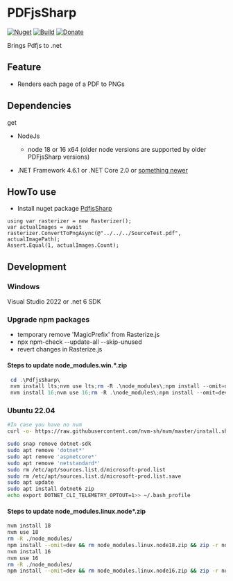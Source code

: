 # PDFjsSharp

[![Nuget](https://img.shields.io/nuget/v/Codeuctivity.PdfjsSharp.svg)](https://www.nuget.org/packages/Codeuctivity.PdfjsSharp/) [![Build](https://github.com/Codeuctivity/PdfjsSharp/actions/workflows/dotnet.yml/badge.svg)](https://github.com/Codeuctivity/PdfjsSharp/actions/workflows/dotnet.yml) [![Donate](https://img.shields.io/static/v1?label=Paypal&message=Donate&color=informational)](https://www.paypal.com/donate?hosted_button_id=7M7UFMMRTS7UE)

Brings Pdfjs to .net

## Feature

- Renders each page of a PDF to PNGs

## Dependencies

get

- NodeJs
  - node 18 or 16 x64 (older node versions are supported by older PDFjsSharp versions)

- .NET Framework 4.6.1 or .NET Core 2.0 or [something newer](https://github.com/dotnet/standard/blob/master/docs/versions/netstandard2.0.md)

## HowTo use

- Install nuget package [PdfjsSharp](https://www.nuget.org/packages/Codeuctivity.PdfjsSharp/)

```Csharp
using var rasterizer = new Rasterizer();
var actualImages = await rasterizer.ConvertToPngAsync(@"../../../SourceTest.pdf", actualImagePath);
Assert.Equal(1, actualImages.Count);
```

## Development

### Windows

Visual Studio 2022 or .net 6 SDK

### Upgrade npm packages

- temporary remove 'MagicPrefix' from Rasterize.js
- npx npm-check --update-all --skip-unused
- revert changes in Rasterize.js

#### Steps to update node_modules.win.\*.zip

```Powershell
 cd .\PdfjsSharp\
 nvm install lts;nvm use lts;rm -R .\node_modules\;npm install --omit=dev;rm .\node_modules.win.node18.zip;Compress-Archive -LiteralPath .\node_modules\ -DestinationPath .\node_modules.win.node18.zip
 nvm install 16;nvm use 16;rm -R .\node_modules\;npm install --omit=dev;rm .\node_modules.win.node16.zip;Compress-Archive -LiteralPath .\node_modules\ -DestinationPath .\node_modules.win.node16.zip
```

### Ubuntu 22.04

```bash
#In case you have no nvm
curl -o- https://raw.githubusercontent.com/nvm-sh/nvm/master/install.sh | bash

sudo snap remove dotnet-sdk
sudo apt remove 'dotnet*'
sudo apt remove 'aspnetcore*'
sudo apt remove 'netstandard*'
sudo rm /etc/apt/sources.list.d/microsoft-prod.list
sudo rm /etc/apt/sources.list.d/microsoft-prod.list.save
sudo apt update
sudo apt install dotnet6 zip
echo export DOTNET_CLI_TELEMETRY_OPTOUT=1>> ~/.bash_profile
```

#### Steps to update node_modules.linux.node\*.zip

```bash
nvm install 18
nvm use 18
rm -R ./node_modules/ 
npm install --omit=dev && rm node_modules.linux.node18.zip && zip -r node_modules.linux.node18.zip node_modules
nvm install 16
nvm use 16
rm -R ./node_modules/ 
npm install --omit=dev && rm node_modules.linux.node16.zip && zip -r node_modules.linux.node16.zip node_modules
```

